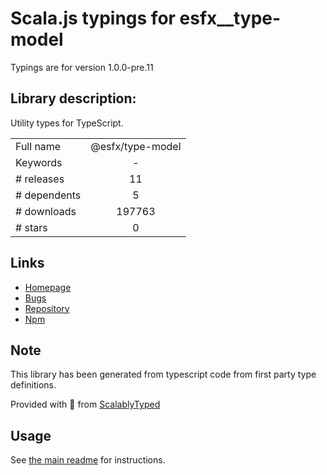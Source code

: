 
# Scala.js typings for esfx__type-model

Typings are for version 1.0.0-pre.11

## Library description:
Utility types for TypeScript.

|                    |                 |
| ------------------ | :-------------: |
| Full name          | @esfx/type-model |
| Keywords           | - |
| # releases         | 11 |
| # dependents       | 5 |
| # downloads        | 197763 |
| # stars            | 0 |

## Links
- [Homepage](https://github.com/esfx/esfx#readme)
- [Bugs](https://github.com/esfx/esfx/issues)
- [Repository](https://github.com/esfx/esfx)
- [Npm](https://www.npmjs.com/package/%40esfx%2Ftype-model)
    


## Note
This library has been generated from typescript code from first party type definitions.

Provided with :purple_heart: from [ScalablyTyped](https://github.com/oyvindberg/ScalablyTyped)

## Usage
See [the main readme](../../readme.md) for instructions.


